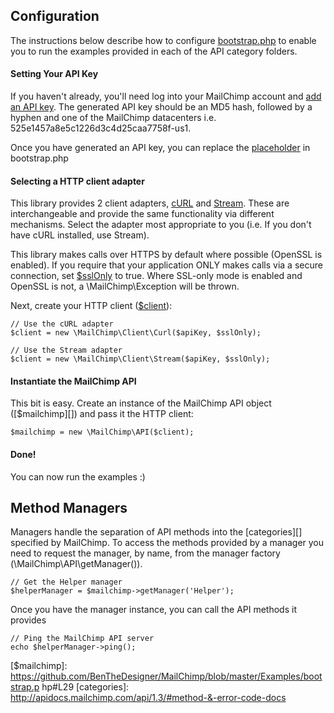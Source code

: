 ## Configuration

The instructions below describe how to configure [bootstrap.php][] to enable you to run the examples provided in each of the API category folders.

#### Setting Your API Key

If you haven't already, you'll need log into your MailChimp account and [add an API key][]. The generated API key should be an MD5 hash, followed by a hyphen and one of the MailChimp datacenters i.e. 525e1457a8e5c1226d3c4d25caa7758f-us1.

Once you have generated an API key, you can replace the [placeholder][] in bootstrap.php

#### Selecting a HTTP client adapter

This library provides 2 client adapters, [cURL][] and [Stream][]. These are interchangeable and provide the same functionality via different mechanisms. Select the adapter most appropriate to you (i.e. If you don't have cURL installed, use Stream).

This library makes calls over HTTPS by default where possible (OpenSSL is enabled). If you require that your application ONLY makes calls via a secure connection, set [$sslOnly][] to true. Where SSL-only mode is enabled and OpenSSL is not, a \MailChimp\Exception will be thrown.


Next, create your HTTP client ([$client][]):

```
// Use the cURL adapter
$client = new \MailChimp\Client\Curl($apiKey, $sslOnly);

// Use the Stream adapter
$client = new \MailChimp\Client\Stream($apiKey, $sslOnly);
```

#### Instantiate the MailChimp API

This bit is easy. Create an instance of the MailChimp API object ([$mailchimp][]) and pass it the HTTP client:

```
$mailchimp = new \MailChimp\API($client);
```

#### Done!

You can now run the examples :)

## Method Managers

Managers handle the separation of API methods into the [categories][] specified by MailChimp. To access the methods provided by a manager you need to request the manager, by name, from the manager factory (\MailChimp\API\getManager()).

```
// Get the Helper manager
$helperManager = $mailchimp->getManager('Helper');
```

Once you have the manager instance, you can call the API methods it provides

```
// Ping the MailChimp API server
echo $helperManager->ping();
```

[bootstrap.php]: https://github.com/BenTheDesigner/MailChimp/blob/master/Examples/bootstrap.php
[add an API key]: https://admin.mailchimp.com/account/api/
[placeholder]: https://github.com/BenTheDesigner/MailChimp/blob/master/Examples/bootstrap.php#L24
[cURL]: https://github.com/BenTheDesigner/MailChimp/blob/master/MailChimp/Client/Curl.php
[Stream]: https://github.com/BenTheDesigner/MailChimp/blob/master/MailChimp/Client/Stream.php
[$sslOnly]: https://github.com/BenTheDesigner/MailChimp/blob/master/Examples/bootstrap.php#L26
[$client]: https://github.com/BenTheDesigner/MailChimp/blob/master/Examples/bootstrap.php#L27
[$mailchimp]: https://github.com/BenTheDesigner/MailChimp/blob/master/Examples/bootstrap.p hp#L29
[categories]: http://apidocs.mailchimp.com/api/1.3/#method-&-error-code-docs
